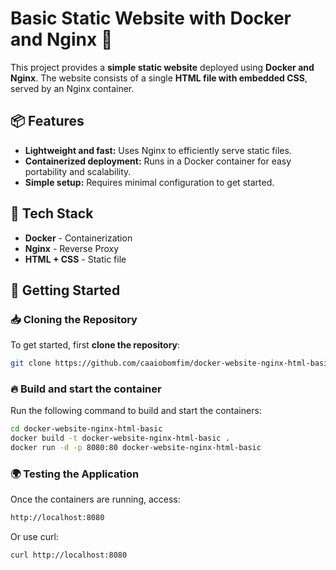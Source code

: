 # Basic Static Website with Docker and Nginx 🚀

This project provides a **simple static website** deployed using **Docker and Nginx**. The website consists of a single **HTML file with embedded CSS**, served by an Nginx container.

## 📦 Features
- **Lightweight and fast:** Uses Nginx to efficiently serve static files.
- **Containerized deployment:** Runs in a Docker container for easy portability and scalability.
- **Simple setup:** Requires minimal configuration to get started.

## 🔧 Tech Stack
- **Docker** - Containerization
- **Nginx** - Reverse Proxy
- **HTML + CSS** - Static file

## 🚀 Getting Started

### 📥 **Cloning the Repository**
To get started, first **clone the repository**:

```sh
git clone https://github.com/caaiobomfim/docker-website-nginx-html-basic.git
```

### 🔥 Build and start the container
Run the following command to build and start the containers:

```sh
cd docker-website-nginx-html-basic
docker build -t docker-website-nginx-html-basic .
docker run -d -p 8080:80 docker-website-nginx-html-basic
```

### 🌍 Testing the Application
Once the containers are running, access:

```sh
http://localhost:8080
```

Or use curl:

```sh
curl http://localhost:8080
```